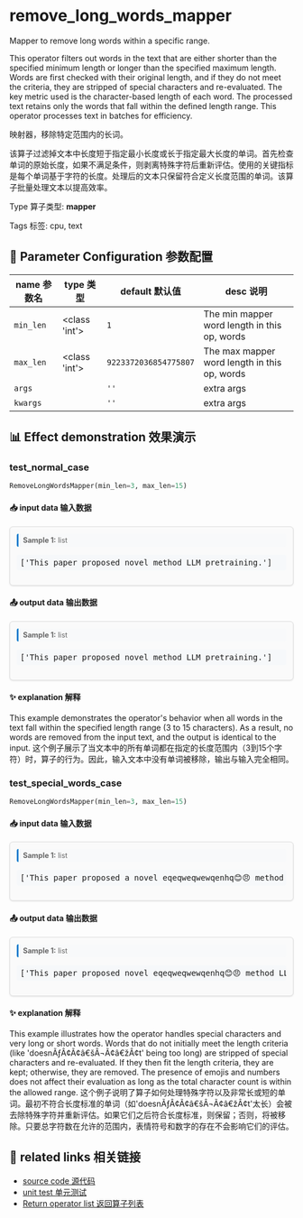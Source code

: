 # remove_long_words_mapper

Mapper to remove long words within a specific range.

This operator filters out words in the text that are either shorter than the specified minimum length or longer than the specified maximum length. Words are first checked with their original length, and if they do not meet the criteria, they are stripped of special characters and re-evaluated. The key metric used is the character-based length of each word. The processed text retains only the words that fall within the defined length range. This operator processes text in batches for efficiency.

映射器，移除特定范围内的长词。

该算子过滤掉文本中长度短于指定最小长度或长于指定最大长度的单词。首先检查单词的原始长度，如果不满足条件，则剥离特殊字符后重新评估。使用的关键指标是每个单词基于字符的长度。处理后的文本只保留符合定义长度范围的单词。该算子批量处理文本以提高效率。

Type 算子类型: **mapper**

Tags 标签: cpu, text

## 🔧 Parameter Configuration 参数配置
| name 参数名 | type 类型 | default 默认值 | desc 说明 |
|--------|------|--------|------|
| `min_len` | <class 'int'> | `1` | The min mapper word length in this op, words |
| `max_len` | <class 'int'> | `9223372036854775807` | The max mapper word length in this op, words |
| `args` |  | `''` | extra args |
| `kwargs` |  | `''` | extra args |

## 📊 Effect demonstration 效果演示
### test_normal_case
```python
RemoveLongWordsMapper(min_len=3, max_len=15)
```

#### 📥 input data 输入数据
<div class="sample-card" style="border:1px solid #ddd; padding:12px; margin:8px 0; border-radius:6px; background:#fafafa; box-shadow:0 1px 3px rgba(0,0,0,0.1);"><div class="sample-header" style="background:#f8f9fa; padding:4px 8px; margin-bottom:6px; border-radius:3px; font-size:0.9em; color:#666; border-left:3px solid #007acc;"><strong>Sample 1:</strong> list</div><pre style="padding:6px; background:#f6f8fa; border-radius:4px; overflow-x:auto; white-space:pre; word-wrap:normal;">[&#x27;This paper proposed novel method LLM pretraining.&#x27;]</pre></div>

#### 📤 output data 输出数据
<div class="sample-card" style="border:1px solid #ddd; padding:12px; margin:8px 0; border-radius:6px; background:#fafafa; box-shadow:0 1px 3px rgba(0,0,0,0.1);"><div class="sample-header" style="background:#f8f9fa; padding:4px 8px; margin-bottom:6px; border-radius:3px; font-size:0.9em; color:#666; border-left:3px solid #007acc;"><strong>Sample 1:</strong> list</div><pre style="padding:6px; background:#f6f8fa; border-radius:4px; overflow-x:auto; white-space:pre; word-wrap:normal;">[&#x27;This paper proposed novel method LLM pretraining.&#x27;]</pre></div>

#### ✨ explanation 解释
This example demonstrates the operator's behavior when all words in the text fall within the specified length range (3 to 15 characters). As a result, no words are removed from the input text, and the output is identical to the input.
这个例子展示了当文本中的所有单词都在指定的长度范围内（3到15个字符）时，算子的行为。因此，输入文本中没有单词被移除，输出与输入完全相同。

### test_special_words_case
```python
RemoveLongWordsMapper(min_len=3, max_len=15)
```

#### 📥 input data 输入数据
<div class="sample-card" style="border:1px solid #ddd; padding:12px; margin:8px 0; border-radius:6px; background:#fafafa; box-shadow:0 1px 3px rgba(0,0,0,0.1);"><div class="sample-header" style="background:#f8f9fa; padding:4px 8px; margin-bottom:6px; border-radius:3px; font-size:0.9em; color:#666; border-left:3px solid #007acc;"><strong>Sample 1:</strong> list</div><pre style="padding:6px; background:#f6f8fa; border-radius:4px; overflow-x:auto; white-space:pre; word-wrap:normal;">[&#x27;This paper proposed a novel eqeqweqwewqenhq😊😠 method on LLM.&#x27;, &quot;Sur la plateforme MT4, plusieurs manières d&#x27;accéder0123813976125&quot;, &#x27;The Mona Lisa doesnÃƒÂ¢Ã¢â€šÂ¬Ã¢â€žÂ¢t have eyebrows.&#x27;]</pre></div>

#### 📤 output data 输出数据
<div class="sample-card" style="border:1px solid #ddd; padding:12px; margin:8px 0; border-radius:6px; background:#fafafa; box-shadow:0 1px 3px rgba(0,0,0,0.1);"><div class="sample-header" style="background:#f8f9fa; padding:4px 8px; margin-bottom:6px; border-radius:3px; font-size:0.9em; color:#666; border-left:3px solid #007acc;"><strong>Sample 1:</strong> list</div><pre style="padding:6px; background:#f6f8fa; border-radius:4px; overflow-x:auto; white-space:pre; word-wrap:normal;">[&#x27;This paper proposed novel eqeqweqwewqenhq😊😠 method LLM.&#x27;, &quot;Sur plateforme MT4, plusieurs manières d&#x27;accéder0123813976125&quot;, &#x27;The Mona Lisa have eyebrows.&#x27;]</pre></div>

#### ✨ explanation 解释
This example illustrates how the operator handles special characters and very long or short words. Words that do not initially meet the length criteria (like 'doesnÃƒÂ¢Ã¢â€šÂ¬Ã¢â€žÂ¢t' being too long) are stripped of special characters and re-evaluated. If they then fit the length criteria, they are kept; otherwise, they are removed. The presence of emojis and numbers does not affect their evaluation as long as the total character count is within the allowed range.
这个例子说明了算子如何处理特殊字符以及非常长或短的单词。最初不符合长度标准的单词（如'doesnÃƒÂ¢Ã¢â€šÂ¬Ã¢â€žÂ¢t'太长）会被去除特殊字符并重新评估。如果它们之后符合长度标准，则保留；否则，将被移除。只要总字符数在允许的范围内，表情符号和数字的存在不会影响它们的评估。


## 🔗 related links 相关链接
- [source code 源代码](../../../data_juicer/ops/mapper/remove_long_words_mapper.py)
- [unit test 单元测试](../../../tests/ops/mapper/test_remove_long_words_mapper.py)
- [Return operator list 返回算子列表](../../Operators.md)